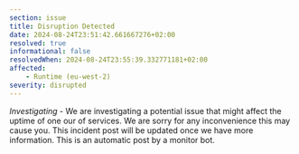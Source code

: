 ```yaml
---
section: issue
title: Disruption Detected
date: 2024-08-24T23:51:42.661667276+02:00
resolved: true
informational: false
resolvedWhen: 2024-08-24T23:55:39.332771181+02:00
affected:
    - Runtime (eu-west-2)
severity: disrupted
---
```

*Investigating* - We are investigating a potential issue that might affect the uptime of one our of services. We are sorry for any inconvenience this may cause you. This incident post will be updated once we have more information.
This is an automatic post by a monitor bot.
